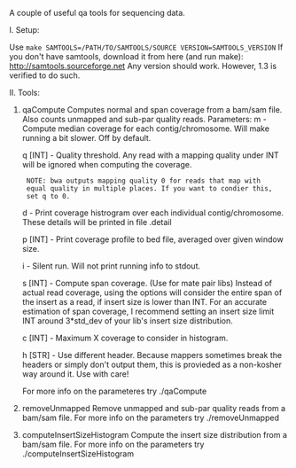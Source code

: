 A couple of useful qa tools for sequencing data.

I. Setup:

   Use `make SAMTOOLS=/PATH/TO/SAMTOOLS/SOURCE VERSION=SAMTOOLS_VERSION`
   If you don't have samtools, download it from here (and run make):
                http://samtools.sourceforge.net
   Any version should work. However, 1.3 is verified to do such.

II. Tools:

1. qaCompute
   Computes normal and span coverage from a bam/sam file.
   Also counts unmapped and sub-par quality reads.
   Parameters:
   m	    -	Compute median coverage for each contig/chromosome. 
   		Will make running a bit slower. Off by default.
   
   q [INT]  -   Quality threshold. Any read with a mapping quality under
                INT will be ignored when computing the coverage.
                
		NOTE: bwa outputs mapping quality 0 for reads that map with
		equal quality in multiple places. If you want to condier this,
		set q to 0.
   
   d        -   Print coverage histrogram over each individual contig/chromosome.
   	        These details will be printed in file <output>.detail
  
   p [INT]  -   Print coverage profile to bed file, averaged over given window size.  
   
   i        -   Silent run. Will not print running info to stdout.

   s [INT]  -   Compute span coverage. (Use for mate pair libs)
                Instead of actual read coverage, using the options will consider
                the entire span of the insert as a read, if insert size is
		lower than INT. 
 		For an accurate estimation of span coverage, I recommend
		setting an insert size limit INT around 3*std_dev of your lib's 
		insert size distribution.

   c [INT]  -   Maximum X coverage to consider in histogram.

   h [STR]  -   Use different header. 
                Because mappers sometimes break the headers or simply don't output them, 
		this is provieded as a non-kosher way around it. Use with care!

   For more info on the parameteres try ./qaCompute

2. removeUnmapped
   Remove unmapped and sub-par quality reads from a bam/sam file.
   For more info on the parameters try ./removeUnmapped

3. computeInsertSizeHistogram
   Compute the insert size distribution from a bam/sam file.
   For more info on the parameters try ./computeInsertSizeHistogram 

